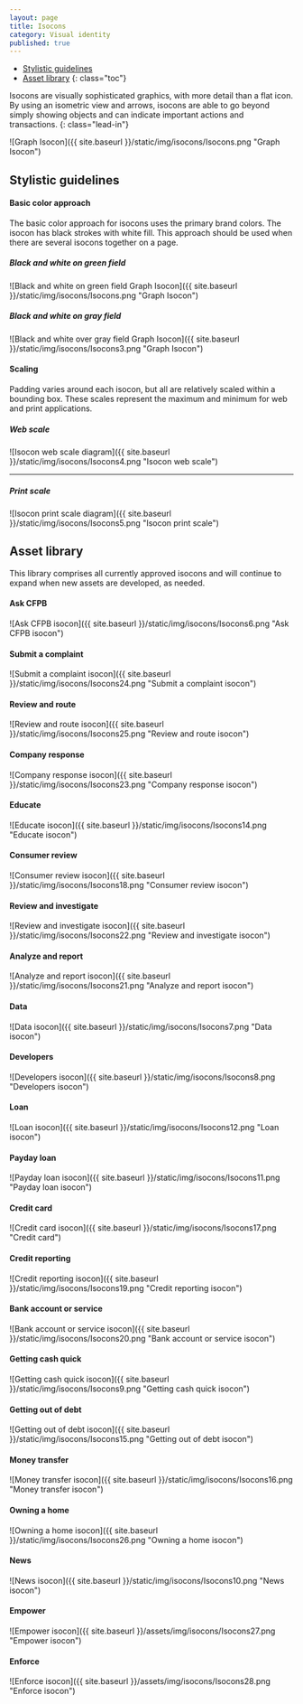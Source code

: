 ```yaml
---
layout: page
title: Isocons
category: Visual identity
published: true
---
```


- [Stylistic guidelines](#stylistic-guidelines)
- [Asset library](#asset-library)
{: class="toc"}

<div class="content-67 content-first">

Isocons are visually sophisticated graphics, with more detail than a flat icon. By using an isometric view and arrows, isocons are able to go beyond simply showing objects and can indicate important actions and transactions.
{: class="lead-in"}

</div>

<div class="content-33 content-last">

![Graph Isocon]({{ site.baseurl }}/static/img/isocons/Isocons.png "Graph Isocon")

</div>

## Stylistic guidelines

<div class="content-33 content-first">

#### Basic color approach

The basic color approach for isocons uses the primary brand colors. The isocon has black strokes with white fill. This approach should be used when there are several isocons together on a page.

</div>

<div class="content-67 content-last">

<div class="content-50 content-first">

##### Black and white on green field

![Black and white on green field Graph Isocon]({{ site.baseurl }}/static/img/isocons/Isocons.png "Graph Isocon")

</div>

<div class="content-50 content-last">

##### Black and white on gray field

![Black and white over gray field Graph Isocon]({{ site.baseurl }}/static/img/isocons/Isocons3.png "Graph Isocon")

</div>

</div>

<div class="content-33 content-first">

#### Scaling
Padding varies around each isocon,
but all are relatively scaled within a
bounding box. These scales represent
the maximum and minimum for web and
print applications.

</div>

<div class="content-67 content-last">

##### Web scale

![Isocon web scale diagram]({{ site.baseurl }}/static/img/isocons/Isocons4.png "Isocon web scale")

---

##### Print scale

![Isocon print scale diagram]({{ site.baseurl }}/static/img/isocons/Isocons5.png "Isocon print scale")

</div>

## Asset library

<div id="isocon-assets">

<div class="content-67 content-first">

This library comprises all currently approved isocons and will continue to expand when new assets are developed, as needed.

</div>

<div class="content-33 content-last">

</div>

<div class="content-row-rule">

<div class="content-25 content-first">

#### Ask CFPB

![Ask CFPB isocon]({{ site.baseurl }}/static/img/isocons/Isocons6.png "Ask CFPB isocon")
</div>
<div class="content-25">

#### Submit a complaint

![Submit a complaint isocon]({{ site.baseurl }}/static/img/isocons/Isocons24.png "Submit a complaint isocon")
</div>
<div class="content-25">

#### Review and route

![Review and route isocon]({{ site.baseurl }}/static/img/isocons/Isocons25.png "Review and route isocon")
</div>
<div class="content-25 content-last">

#### Company response

![Company response isocon]({{ site.baseurl }}/static/img/isocons/Isocons23.png "Company response isocon")
</div>

</div><!-- .content-row-rule -->
<div class="content-row-rule">

<div class="content-25 content-first">

#### Educate

![Educate isocon]({{ site.baseurl }}/static/img/isocons/Isocons14.png "Educate isocon")
</div>
<div class="content-25">

#### Consumer review

![Consumer review isocon]({{ site.baseurl }}/static/img/isocons/Isocons18.png "Consumer review isocon")
</div>
<div class="content-25">

#### Review and investigate

![Review and investigate isocon]({{ site.baseurl }}/static/img/isocons/Isocons22.png "Review and investigate isocon")
</div>
<div class="content-25 content-last">

#### Analyze and report

![Analyze and report isocon]({{ site.baseurl }}/static/img/isocons/Isocons21.png "Analyze and report isocon")
</div>

</div><!-- .content-row-rule -->
<div class="content-row-rule">

<div class="content-25 content-first">

#### Data

![Data isocon]({{ site.baseurl }}/static/img/isocons/Isocons7.png "Data isocon")
</div>
<div class="content-25">

#### Developers

![Developers isocon]({{ site.baseurl }}/static/img/isocons/Isocons8.png "Developers isocon")
</div>
<div class="content-25">

#### Loan

![Loan isocon]({{ site.baseurl }}/static/img/isocons/Isocons12.png "Loan isocon")
</div>
<div class="content-25 content-last">

#### Payday loan

![Payday loan isocon]({{ site.baseurl }}/static/img/isocons/Isocons11.png "Payday loan isocon")
</div>

</div><!-- .content-row-rule -->
<div class="content-row-rule">

<div class="content-25 content-first">

#### Credit card

![Credit card isocon]({{ site.baseurl }}/static/img/isocons/Isocons17.png "Credit card")
</div>
<div class="content-25">

#### Credit reporting

![Credit reporting isocon]({{ site.baseurl }}/static/img/isocons/Isocons19.png "Credit reporting isocon")
</div>
<div class="content-25">

#### Bank account or service

![Bank account or service isocon]({{ site.baseurl }}/static/img/isocons/Isocons20.png "Bank account or service isocon")
</div>
<div class="content-25 content-last">

#### Getting cash quick

![Getting cash quick isocon]({{ site.baseurl }}/static/img/isocons/Isocons9.png "Getting cash quick isocon")
</div>

</div><!-- .content-row-rule -->
<div class="content-row-rule">

<div class="content-25 content-first">

#### Getting out of debt

![Getting out of debt isocon]({{ site.baseurl }}/static/img/isocons/Isocons15.png "Getting out of debt isocon")
</div>
<div class="content-25">

#### Money transfer

![Money transfer isocon]({{ site.baseurl }}/static/img/isocons/Isocons16.png "Money transfer isocon")
</div>
<div class="content-25">

#### Owning a home

![Owning a home isocon]({{ site.baseurl }}/static/img/isocons/Isocons26.png "Owning a home isocon")
</div>
<div class="content-25 content-last">

#### News

![News isocon]({{ site.baseurl }}/static/img/isocons/Isocons10.png "News isocon")
</div>

</div><!-- .content-row-rule -->

<div class="content-25 content-first">

#### Empower

![Empower isocon]({{ site.baseurl }}/assets/img/isocons/Isocons27.png "Empower isocon")
</div>
<div class="content-25">

#### Enforce

![Enforce isocon]({{ site.baseurl }}/assets/img/isocons/Isocons28.png "Enforce isocon")
</div>

</div> <!-- #isocon-assets -->
